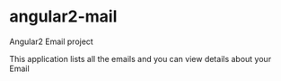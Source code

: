 # angular2-mail

Angular2 Email project

This application lists all the emails and you can view details about your Email

